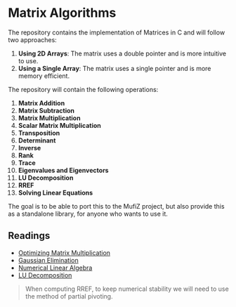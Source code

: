 # Matrix Algorithms

The repository contains the implementation of Matrices in C and will follow two approaches:

1. **Using 2D Arrays**: The matrix uses a double pointer and is more intuitive to use.
2. **Using a Single Array**: The matrix uses a single pointer and is more memory efficient.

The repository will contain the following operations:

1. **Matrix Addition**
2. **Matrix Subtraction**
3. **Matrix Multiplication**
4. **Scalar Matrix Multiplication**
5. **Transposition**
6. **Determinant**
7. **Inverse**
8. **Rank**
9. **Trace**
10. **Eigenvalues and Eigenvectors**
11. **LU Decomposition**
12. **RREF**
13. **Solving Linear Equations**

The goal is to be able to port this to the MufiZ project, but also provide this as a standalone library, 
for anyone who wants to use it.


## Readings 

- [Optimizing Matrix Multiplication](https://coffeebeforearch.github.io/2020/06/23/mmul.html)
- [Gaussian Elimination](https://en.wikipedia.org/wiki/Gaussian_elimination)
- [Numerical Linear Algebra](https://en.wikipedia.org/wiki/Numerical_linear_algebra)
- [LU Decomposition](https://en.wikipedia.org/wiki/LU_decomposition)

> When computing RREF, to keep numerical stability we will need to use the method of 
> partial pivoting. 